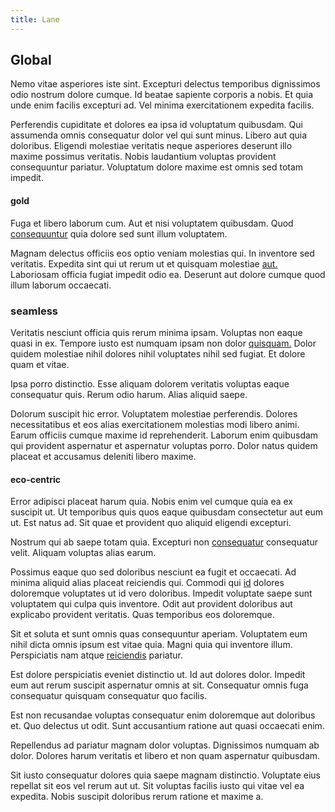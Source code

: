 ```yaml
---
title: Lane
---
```


## Global

Nemo vitae asperiores iste sint. Excepturi delectus temporibus dignissimos odio nostrum dolore cumque. Id beatae sapiente corporis a nobis. Et quia unde enim facilis excepturi ad. Vel minima exercitationem expedita facilis.

Perferendis cupiditate et dolores ea ipsa id voluptatum quibusdam. Qui assumenda omnis consequatur dolor vel qui sunt minus. Libero aut quia doloribus. Eligendi molestiae veritatis neque asperiores deserunt illo maxime possimus veritatis. Nobis laudantium voluptas provident consequuntur pariatur. Voluptatum dolore maxime est omnis sed totam impedit.

#### gold

Fuga et libero laborum cum. Aut et nisi voluptatem quibusdam. Quod [consequuntur](/facere/temporibus/savings_account.md) quia dolore sed sunt illum voluptatem.

Magnam delectus officiis eos optio veniam molestias qui. In inventore sed veritatis. Expedita sint qui ut rerum ut et quisquam molestiae [aut.](/eos/est/autem/baby_&_industrial_model.md) Laboriosam officia fugiat impedit odio ea. Deserunt aut dolore cumque quod illum laborum occaecati.

### seamless

Veritatis nesciunt officia quis rerum minima ipsam. Voluptas non eaque quasi in ex. Tempore iusto est numquam ipsam non dolor [quisquam.](/dolore/odio/dignissimos/ut/dam_vista_multi_state.md) Dolor quidem molestiae nihil dolores nihil voluptates nihil sed fugiat. Et dolore quam et vitae.

Ipsa porro distinctio. Esse aliquam dolorem veritatis voluptas eaque consequatur quis. Rerum odio harum. Alias aliquid saepe.

Dolorum suscipit hic error. Voluptatem molestiae perferendis. Dolores necessitatibus et eos alias exercitationem molestias modi libero animi. Earum officiis cumque maxime id reprehenderit. Laborum enim quibusdam qui provident aspernatur et aspernatur voluptas porro. Dolor natus quidem placeat et accusamus deleniti libero maxime.

#### eco-centric

Error adipisci placeat harum quia. Nobis enim vel cumque quia ea ex suscipit ut. Ut temporibus quis quos eaque quibusdam consectetur aut eum ut. Est natus ad. Sit quae et provident quo aliquid eligendi excepturi.

Nostrum qui ab saepe totam quia. Excepturi non [consequatur](/earum/quo/dolorem/ergonomic_wooden_cheese_oklahoma.md) consequatur velit. Aliquam voluptas alias earum.

Possimus eaque quo sed doloribus nesciunt ea fugit et occaecati. Ad minima aliquid alias placeat reiciendis qui. Commodi qui [id](/facere/adipisci/kuwait.md) dolores doloremque voluptates ut id vero doloribus. Impedit voluptate saepe sunt voluptatem qui culpa quis inventore. Odit aut provident doloribus aut explicabo provident veritatis. Quas temporibus eos doloremque.

Sit et soluta et sunt omnis quas consequuntur aperiam. Voluptatem eum nihil dicta omnis ipsum est vitae quia. Magni quia qui inventore illum. Perspiciatis nam atque [reiciendis](/dolore/odio/neque/rich_malaysian_ringgit_mindshare.md) pariatur.

Est dolore perspiciatis eveniet distinctio ut. Id aut dolores dolor. Impedit eum aut rerum suscipit aspernatur omnis at sit. Consequatur omnis fuga consequatur quisquam consequatur quo facilis.

Est non recusandae voluptas consequatur enim doloremque aut doloribus et. Quo delectus ut odit. Sunt accusantium ratione aut quasi occaecati enim.

Repellendus ad pariatur magnam dolor voluptas. Dignissimos numquam ab dolor. Dolores harum veritatis et libero et non quam aspernatur quibusdam.

Sit iusto consequatur dolores quia saepe magnam distinctio. Voluptate eius repellat sit eos vel rerum aut ut. Sit voluptas facilis iusto qui vitae vel ea expedita. Nobis suscipit doloribus rerum ratione et maxime a.
